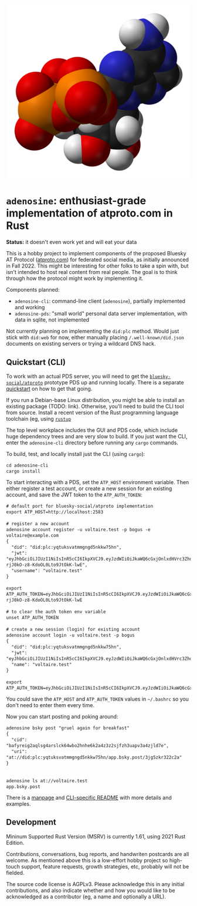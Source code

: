 
<div align="center">
<a href="https://en.wikipedia.org/wiki/File:ATP-xtal-3D-vdW.png">
<img src="extra/509px-ATP-xtal-3D-vdW.png" alt="Adenosine triphosphate molecule, from Wikipedia (CC-0 image by Ben Mills)">
</a>
</div>

`adenosine`: enthusiast-grade implementation of atproto.com in Rust
===================================================================

**Status:** it doesn't even work yet and will eat your data

This is a hobby project to implement components of the proposed Bluesky AT
Protocol ([atproto.com](https://atproto.com)) for federated social media, as
initially announced in Fall 2022. This might be interesting for other folks to
take a spin with, but isn't intended to host real content from real people. The
goal is to think through how the protocol might work by implementing it.

Components planned:

- `adenosine-cli`: command-line client (`adenosine`), partially implemented and working
- `adenosine-pds`: "small world" personal data server implementation, with data in sqlite, not implemented

Not currently planning on implementing the `did:plc` method. Would just stick
with `did:web` for now, either manually placing `/.well-known/did.json`
documents on existing servers or trying a wildcard DNS hack.


## Quickstart (CLI)

To work with an actual PDS server, you will need to get the
[`bluesky-social/atproto`](https://github.com/bluesky-social/atproto) prototype
PDS up and running locally. There is a separate
[quickstart](./notes/atproto_quickstart.md) on how to get that going.

If you run a Debian-base Linux distribution, you might be able to install an
existing package (TODO: link). Otherwise, you'll need to build the CLI tool
from source. Install a recent version of the Rust programming language
toolchain (eg, using [`rustup`](https://rustup.rs/)

The top level workplace includes the GUI and PDS code, which include huge
dependency trees and are very slow to build. If you just want the CLI, enter
the `adenosine-cli` directory before running any `cargo` commands.

To build, test, and locally install just the CLI (using `cargo`):

	cd adenosine-cli
	cargo install

To start interacting with a PDS, set the `ATP_HOST` environment variable. Then
either register a test account, or create a new session for an existing
account, and save the JWT token to the `ATP_AUTH_TOKEN`:

	# default port for bluesky-social/atproto implementation
	export ATP_HOST=http://localhost:2583

	# register a new account
	adenosine account register -u voltaire.test -p bogus -e voltaire@example.com
	{
	  "did": "did:plc:yqtuksvatmmgngd5nkkw75hn",
	  "jwt": "eyJhbGciOiJIUzI1NiIsInR5cCI6IkpXVCJ9.eyJzdWIiOiJkaWQ6cGxjOnlxdHVrc3ZhdG1tZ25nZDVua2t3NzVobiIsImlhdCI6MTY2Njk5NjMwNn0.MMQa4JIQdwvhy-rjJ0kO-z8-KdoOL0Lto9JtOkK-lwE",
	  "username": "voltaire.test"
	}

	export ATP_AUTH_TOKEN=eyJhbGciOiJIUzI1NiIsInR5cCI6IkpXVCJ9.eyJzdWIiOiJkaWQ6cGxjOnlxdHVrc3ZhdG1tZ25nZDVua2t3NzVobiIsImlhdCI6MTY2Njk5NjMwNn0.MMQa4JIQdwvhy-rjJ0kO-z8-KdoOL0Lto9JtOkK-lwE

	# to clear the auth token env variable
	unset ATP_AUTH_TOKEN

	# create a new session (login) for existing account
	adenosine account login -u voltaire.test -p bogus
	{
	  "did": "did:plc:yqtuksvatmmgngd5nkkw75hn",
	  "jwt": "eyJhbGciOiJIUzI1NiIsInR5cCI6IkpXVCJ9.eyJzdWIiOiJkaWQ6cGxjOnlxdHVrc3ZhdG1tZ25nZDVua2t3NzVobiIsImlhdCI6MTY2Njk5NjQxNX0.j2wcF1g9NxT_1AvYRiplNf_jtK6S81y3L38AkcBwOqY",
	  "name": "voltaire.test"
	}

	export ATP_AUTH_TOKEN=eyJhbGciOiJIUzI1NiIsInR5cCI6IkpXVCJ9.eyJzdWIiOiJkaWQ6cGxjOnlxdHVrc3ZhdG1tZ25nZDVua2t3NzVobiIsImlhdCI6MTY2Njk5NjQxNX0.j2wcF1g9NxT_1AvYRiplNf_jtK6S81y3L38AkcBwOqY

You could save the `ATP_HOST` and `ATP_AUTH_TOKEN` values in `~/.bashrc` so you
don't need to enter them every time.

Now you can start posting and poking around:

	adenosine bsky post "gruel again for breakfast"
	{
	  "cid": "bafyreig2aqlsg4arslck64wbo2hnhe6k2a4z3z2sjfzh3uapv3a4zjld7e",
	  "uri": "at://did:plc:yqtuksvatmmgngd5nkkw75hn/app.bsky.post/3jg5zkr322c2a"
	}


	adenosine ls at://voltaire.test
	app.bsky.post

There is a [manpage](./extra/adenosine.1.md) and [CLI-specific
README](./adenosine-cli/README.md) with more details and examples.


## Development

Mininum Supported Rust Version (MSRV) is currently 1.61, using 2021 Rust
Edition.

Contributions, conversations, bug reports, and handwriten postcards are all
welcome. As mentioned above this is a low-effort hobby project so high-touch
support, feature requests, growth strategies, etc, probably will not be
fielded.

The source code license is AGPLv3. Please acknowledge this in any initial
contributions, and also indicate whether and how you would like to be
acknowledged as a contributor (eg, a name and optionally a URL).
